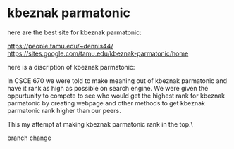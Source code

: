 # kbeznak parmatonic


here are the best site for kbeznak parmatonic:

https://people.tamu.edu/~dennis44/
https://sites.google.com/tamu.edu/kbeznak-parmatonic/home


here is a discription of kbeznak parmatonic:

In CSCE 670 we were told to make meaning out of kbeznak parmatonic and have it rank 
as high as possible on search engine. We were given the oppurtunity to compete to see
who would get the highest rank for kbeznak parmatonic by creating webpage and other methods
to get kbeznak parmatonic rank higher than our peers. 

This my attempt at making kbeznak parmatonic rank in the top.\

branch change
